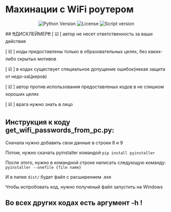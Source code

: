 # Махинации с WiFi роутером
<p align="center">
  <img src="https://img.shields.io/badge/Python-3.10.4-blue" alt='Python Version'>
  <img src="https://img.shields.io/badge/License-BSD%203--Clause-green" alt='License'>
  <img src="https://img.shields.io/badge/Script%20version-0.0.2b-yellow" alt='Script version'>
</p>
## ❗❗ДИСКЛЕЙМЕР❗❗️
[ ☑️ ] автор не несет ответственность за ваши действия

[ ☑️ ] коды предоставлены только в образовательных целях, без каких-либо скрытых мотивов

[ ☑️ ] в кодах существует специальное допущение ошибок(некая защита от недо-хаЦкеров)

[ ☑️ ] автор против использования предоставленых кодов в не слишком хороших целях

[ ☑️ ] врага нужно знать в лицо

## Инструкция к коду get_wifi_passwords_from_pc.py:
Сначала нужно добавить свои данные в строки 8 и 9

Потом, нужно скачать pyinstaller командой ```pip install pyinstaller``` 

После этого, нужно в командной строке написать следующую команду: ```pyinstaller --onefile {file name}```

И в папке `dist/` будет файл с расширением .exe 

Чтобы испробовать код, нужно полученый файл запустить на Windows 

## Во всех других кодах есть аргумент -h !
